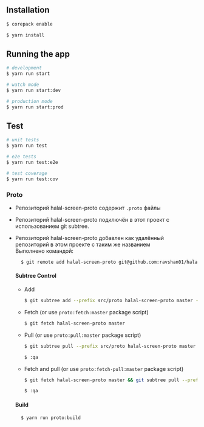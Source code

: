 ## Installation
```bash
$ corepack enable
```
```bash
$ yarn install
```

## Running the app

```bash
# development
$ yarn run start

# watch mode
$ yarn run start:dev

# production mode
$ yarn run start:prod
```

## Test

```bash
# unit tests
$ yarn run test

# e2e tests
$ yarn run test:e2e

# test coverage
$ yarn run test:cov
```


### Proto
- Репозиторий halal-screen-proto содержит `.proto` файлы
- Репозиторий halal-screen-proto подключён в этот проект с использованием git subtree.  
- Репозиторий halal-screen-proto добавлен как удалённый репозиторий в этом проекте с таким же названием  
  Выполнено командой:
  ```bash
    $ git remote add halal-screen-proto git@github.com:ravshan01/halal-screen-proto.git
  ```
    
  #### Subtree Control
  - Add
    ```bash
    $ git subtree add --prefix src/proto halal-screen-proto master --squash
    ``` 
  - Fetch (or use `proto:fetch:master` package script)
    ```bash
    $ git fetch halal-screen-proto master
    ```
  - Pull (or use `proto:pull:master` package script)
    ```bash
    $ git subtree pull --prefix src/proto halal-screen-proto master --squash
    ```
    ```bash
    $ :qa
    ```
  - Fetch and pull (or use `proto:fetch-pull:master` package script)
    ```bash
    $ git fetch halal-screen-proto master && git subtree pull --prefix src/proto halal-screen-proto master --squash
    ```
    ```bash
    $ :qa
    ```
     
  #### Build
  ```bash
    $ yarn run proto:build
  ```
